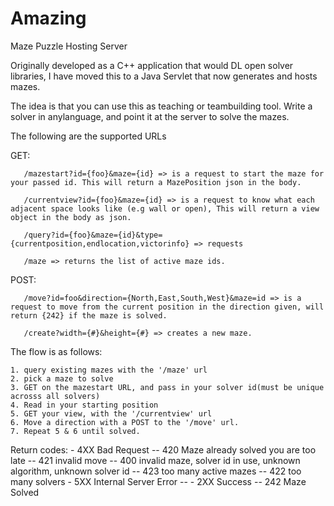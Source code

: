 # Amazing
Maze Puzzle Hosting Server

Originally developed as a C++ application that would DL open solver libraries,
I have moved this to a Java Servlet that now generates and hosts mazes.

The idea is that you can use this as teaching or teambuilding tool. Write a solver in anylanguage, and point it at the
server to solve the mazes.

The following are the supported URLs


GET:

       /mazestart?id={foo}&maze={id} => is a request to start the maze for your passed id. This will return a MazePosition json in the body.

       /currentview?id={foo}&maze={id} => is a request to know what each adjacent space looks like (e.g wall or open), This will return a view object in the body as json.

       /query?id={foo}&maze={id}&type={currentposition,endlocation,victorinfo} => requests

       /maze => returns the list of active maze ids.


POST:

       /move?id=foo&direction={North,East,South,West}&maze=id => is a request to move from the current position in the direction given, will return {242} if the maze is solved.

       /create?width={#}&height={#} => creates a new maze.

The flow is as follows:

    1. query existing mazes with the '/maze' url
    2. pick a maze to solve
    3. GET on the mazestart URL, and pass in your solver id(must be unique acrosss all solvers)
    4. Read in your starting position
    5. GET your view, with the '/currentview' url
    6. Move a direction with a POST to the '/move' url.
    7. Repeat 5 & 6 until solved.


Return codes:
    - 4XX Bad Request
        -- 420 Maze already solved you are too late
        -- 421 invalid move
        -- 400 invalid maze, solver id in use, unknown algorithm, unknown solver id
        -- 423 too many active mazes
        -- 422 too many solvers
    - 5XX Internal Server Error
        --
    - 2XX Success
        -- 242 Maze Solved